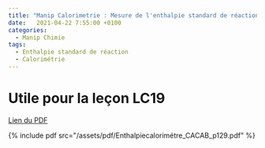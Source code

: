 ```yaml
---
title: "Manip Calorimetrie : Mesure de l'enthalpie standard de réaction entre HO- et H3O+"
date:   2021-04-22 7:55:00 +0100
categories:
  - Manip Chimie
tags:
  - Enthalpie standard de réaction
  - Calorimétrie
---
```


# Utile pour la leçon LC19

[Lien du PDF](assets/pdf/Enthalpiecalorimétre_CACAB_p129.pdf)

{% include pdf src="/assets/pdf/Enthalpiecalorimétre_CACAB_p129.pdf" %}




